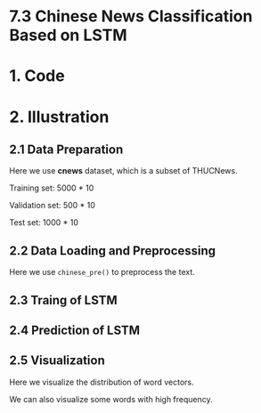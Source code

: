 # 7.3 Chinese News Classification Based on LSTM


# 1. Code 

# 2. Illustration

## 2.1 Data Preparation

Here we use **cnews** dataset, which is a subset of THUCNews.

Training set: 5000 * 10

Validation set: 500 * 10

Test set: 1000 * 10

## 2.2 Data Loading and Preprocessing

Here we use ```chinese_pre()``` to preprocess the text.

## 2.3 Traing of LSTM

## 2.4 Prediction of LSTM

## 2.5 Visualization

Here we visualize the distribution of word vectors.



We can also visualize some words with high frequency.



